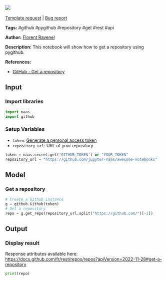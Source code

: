 <a href="https://app.naas.ai/user-redirect/naas/downloader?url=https://raw.githubusercontent.com/jupyter-naas/awesome-notebooks/master/GitHub/GitHub_Get_a_repository.ipynb" target="_parent"><img src="https://naasai-public.s3.eu-west-3.amazonaws.com/open_in_naas.svg"/></a><br><br><a href="https://github.com/jupyter-naas/awesome-notebooks/issues/new?assignees=&labels=&template=template-request.md&title=Tool+-+Action+of+the+notebook+">Template request</a> | <a href="https://github.com/jupyter-naas/awesome-notebooks/issues/new?assignees=&labels=bug&template=bug_report.md&title=GitHub+-+Get+a+repository:+Error+short+description">Bug report</a>

**Tags:** #github #pygithub #repository #get #rest #api

**Author:** [Florent Ravenel](https://www.linkedin.com/in/florent-ravenel/)

**Description:** This notebook will show how to get a repository using pygithub.

**References:**
- [GitHub - Get a repository](https://docs.github.com/fr/rest/repos/repos?apiVersion=2022-11-28#get-a-repository)

## Input

### Import libraries


```python
import naas
import github
```

### Setup Variables
- `token`: [Generate a personal access token](https://docs.github.com/en/github/authenticating-to-github/creating-a-personal-access-token)
- `repository_url`: URL of your repository


```python
token = naas.secret.get('GITHUB_TOKEN') or "YOUR_TOKEN"
repository_url = "https://github.com/jupyter-naas/awesome-notebooks"
```

## Model

### Get a repository


```python
# Create a Github instance
g = github.Github(token)
# Get a repository
repo = g.get_repo(repository_url.split("https://github.com/")[-1])
```

## Output

### Display result
Response attributes available here: https://docs.github.com/fr/rest/repos/repos?apiVersion=2022-11-28#get-a-repository


```python
print(repo)
```

 
